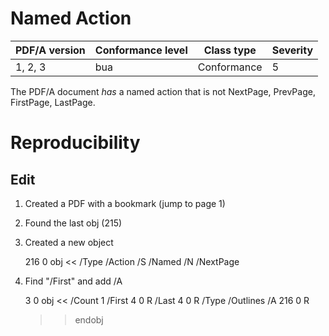 # Named Action

| PDF/A version | Conformance level | Class type  | Severity |
| ------------- | ----------------- | ----------  | -------- |
| 1, 2, 3       | bua               | Conformance | 5        |

The PDF/A document _has_ a named action that is not NextPage, PrevPage, FirstPage, LastPage.

# Reproducibility
## Edit
1. Created a PDF with a bookmark (jump to page 1)

2. Found the last obj (215)

3. Created a new object

    216 0 obj
    <<
    /Type /Action
    /S /Named
    /N /NextPage
    >>

4. Find "/First" and add /A

    3 0 obj <<
    /Count 1
    /First 4 0 R
    /Last 4 0 R
    /Type /Outlines
    /A 216 0 R
    >> endobj
